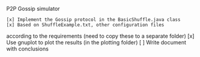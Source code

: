 P2P Gossip simulator


	[x] Implement the Gossip protocol in the BasicShuffle.java class
	[x] Based on ShuffleExample.txt, other configuration files
according to the requirements (need to copy these to a separate folder)
	[x] Use gnuplot to plot the results (in the plotting folder)
	[ ] Write document with conclusions

